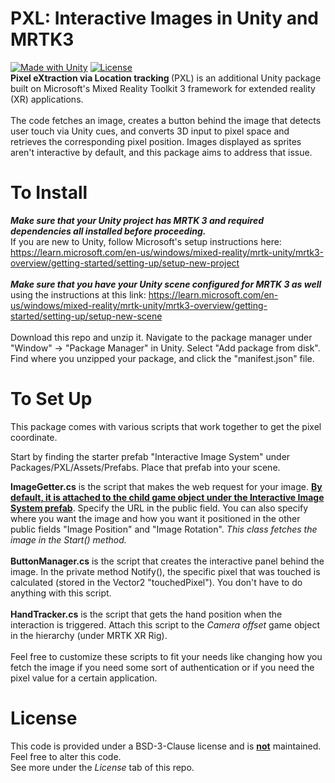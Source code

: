 # PXL: Interactive Images in Unity and MRTK3
[![Made with Unity](https://img.shields.io/badge/Made%20with-Unity-57b9d3.svg?style=flat&logo=unity)](https://unity3d.com)
[![License](https://img.shields.io/badge/License-BSD_3--Clause-blue.svg)](https://opensource.org/licenses/BSD-3-Clause)
<br>
<b> Pixel eXtraction via Location tracking </b> (PXL) is an additional Unity package built on Microsoft's Mixed Reality Toolkit 3 framework for extended reality (XR) applications.
<br><br>
The code fetches an image, creates a button behind the image that detects user touch via Unity cues, and converts 3D input to pixel space and retrieves the corresponding pixel position. Images displayed as sprites aren't interactive by default, and this package aims to address that issue. 

# To Install
<b><i> Make sure that your Unity project has MRTK 3 and required dependencies all installed before proceeding.</i></b> <br> 
If you are new to Unity, follow Microsoft's setup instructions here: https://learn.microsoft.com/en-us/windows/mixed-reality/mrtk-unity/mrtk3-overview/getting-started/setting-up/setup-new-project<br><br>
<b><i>Make sure that you have your Unity scene configured for MRTK 3 as well </i></b> using the instructions at this link: https://learn.microsoft.com/en-us/windows/mixed-reality/mrtk-unity/mrtk3-overview/getting-started/setting-up/setup-new-scene <br><br>
Download this repo and unzip it. Navigate to the package manager under "Window" -> "Package Manager" in Unity. Select "Add package from disk". Find where you unzipped your package, and click the "manifest.json" file. 

# To Set Up
This package comes with various scripts that work together to get the pixel coordinate.

Start by finding the starter prefab "Interactive Image System" under Packages/PXL/Assets/Prefabs. Place that prefab into your scene.

<b>ImageGetter.cs</b> is the script that makes the web request for your image. <b><ins>By default, it is attached to the child game object under the Interactive Image System prefab</ins></b>. Specify the URL in the public field. You can also specify where you want the image and how you want it positioned in the other public fields "Image Position" and "Image Rotation". <i> This class fetches the image in the Start() method. </i> <br><br>
<b>ButtonManager.cs</b> is the script that creates the interactive panel behind the image. In the private method Notify(), the specific pixel that was touched is calculated (stored in the Vector2 "touchedPixel"). You don't have to do anything with this script. <br><br>
<b>HandTracker.cs</b> is the script that gets the hand position when the interaction is triggered. Attach this script to the <i>Camera offset</i> game object in the hierarchy (under MRTK XR Rig).<br><br>
Feel free to customize these scripts to fit your needs like changing how you fetch the image if you need some sort of authentication or if you need the pixel value for a certain application. 

# License
This code is provided under a BSD-3-Clause license and is <b><ins>not</ins></b> maintained. Feel free to alter this code. <br> See more under the <i>License</i> tab of this repo.
